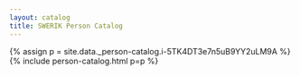 ```yaml
---
layout: catalog
title: SWERIK Person Catalog
---
```

{% assign p = site.data._person-catalog.i-5TK4DT3e7n5uB9YY2uLM9A %}
{% include person-catalog.html p=p %}

